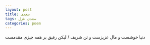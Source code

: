 ```yaml
---
layout: post
title: سعدی
tags: سعدی غزل
categories: poem
---
```


دنیا خوشست و مال عزیزست و تن شریف / لیکن رفیق بر همه چیزی مقدمست
